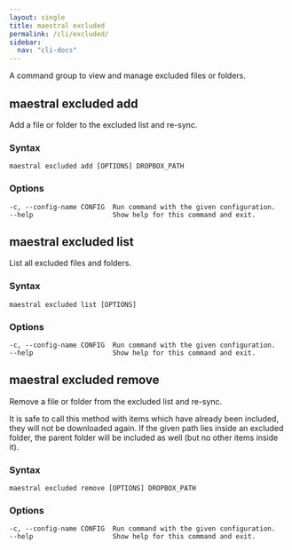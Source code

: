 ```yaml
---
layout: single
title: maestral excluded
permalink: /cli/excluded/
sidebar:
  nav: "cli-docs"
---
```


A command group to view and manage excluded files or folders.

## maestral excluded add

Add a file or folder to the excluded list and re-sync.

### Syntax

```
maestral excluded add [OPTIONS] DROPBOX_PATH
```

### Options

```
-c, --config-name CONFIG  Run command with the given configuration.
--help                    Show help for this command and exit.
```

## maestral excluded list

List all excluded files and folders.

### Syntax

```
maestral excluded list [OPTIONS]
```

### Options

```
-c, --config-name CONFIG  Run command with the given configuration.
--help                    Show help for this command and exit.
```

## maestral excluded remove

Remove a file or folder from the excluded list and re-sync.

It is safe to call this method with items which have already been included, they will
not be downloaded again. If the given path lies inside an excluded folder, the parent
folder will be included as well (but no other items inside it).


### Syntax

```
maestral excluded remove [OPTIONS] DROPBOX_PATH
```

### Options

```
-c, --config-name CONFIG  Run command with the given configuration.
--help                    Show help for this command and exit.
```